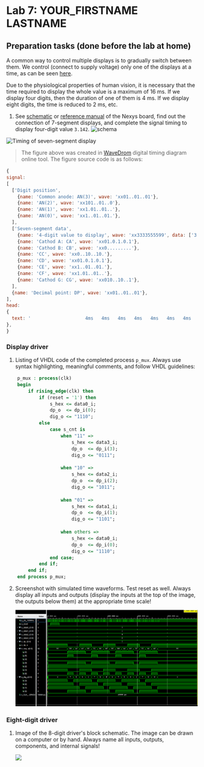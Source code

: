 # Lab 7: YOUR_FIRSTNAME LASTNAME

## Preparation tasks (done before the lab at home)

A common way to control multiple displays is to gradually switch between them. We control (connect to supply voltage) only one of the displays at a time, as can be seen [here](https://engineeringtutorial.com/seven-segment-display-working-principle/).

Due to the physiological properties of human vision, it is necessary that the time required to display the whole value is a maximum of 16&nbsp;ms. If we display four digits, then the duration of one of them is 4&nbsp;ms. If we display eight digits, the time is reduced to 2&nbsp;ms, etc.

1. See [schematic](https://github.com/tomas-fryza/Digital-electronics-1/blob/master/Docs/nexys-a7-sch.pdf) or [reference manual](https://reference.digilentinc.com/reference/programmable-logic/nexys-a7/reference-manual) of the Nexys board, find out the connection of 7-segment displays, and complete the signal timing to display four-digit value `3.142`.
![schema](images/schema2.png)

![Timing of seven-segment display](images/wavedrom.png)

> The figure above was created in [WaveDrom](https://wavedrom.com/) digital timing diagram online tool. The figure source code is as follows:
>
```javascript
{
signal:
[
  ['Digit position',
    {name: 'Common anode: AN(3)', wave: 'xx01..01..01'},
    {name: 'AN(2)', wave: 'xx101..01..0'},
    {name: 'AN(1)', wave: 'xx1.01..01..'},
    {name: 'AN(0)', wave: 'xx1..01..01.'},
  ],
  ['Seven-segment data',
    {name: '4-digit value to display', wave: 'xx3333555599', data: ['3','1','4','2','3','1','4','2','3','1']},
    {name: 'Cathod A: CA', wave: 'xx01.0.1.0.1'},
    {name: 'Cathod B: CB', wave: 'xx0.........'},
    {name: 'CC', wave: 'xx0..10..10.'},
    {name: 'CD', wave: 'xx01.0.1.0.1'},
    {name: 'CE', wave: 'xx1..01..01.'},
    {name: 'CF', wave: 'xx1.01..01..'},
    {name: 'Cathod G: CG', wave: 'xx010..10..1'},
  ],
  {name: 'Decimal point: DP', wave: 'xx01..01..01'},
],
head:
{
  text: '                    4ms   4ms   4ms   4ms   4ms   4ms   4ms   4ms   4ms   4ms',
},
}
```

### Display driver

1. Listing of VHDL code of the completed process `p_mux`. Always use syntax highlighting, meaningful comments, and follow VHDL guidelines:

```vhdl
    p_mux : process(clk)
    begin
        if rising_edge(clk) then
            if (reset = '1') then
                s_hex <= data0_i;
                dp_o  <= dp_i(0);
                dig_o <= "1110";
            else
                case s_cnt is
                    when "11" =>
                        s_hex <= data3_i;
                        dp_o  <= dp_i(3);
                        dig_o <= "0111";

                    when "10" =>
                        s_hex <= data2_i;
                        dp_o  <= dp_i(2);
                        dig_o <= "1011";

                    when "01" =>
                        s_hex <= data1_i;
                        dp_o  <= dp_i(1);
                        dig_o <= "1101";

                    when others =>
                        s_hex <= data0_i;
                        dp_o  <= dp_i(0);
                        dig_o <= "1110";
                end case;
            end if;
        end if;
    end process p_mux;
```

2. Screenshot with simulated time waveforms. Test reset as well. Always display all inputs and outputs (display the inputs at the top of the image, the outputs below them) at the appropriate time scale!

   ![](images/sim1.png)

### Eight-digit driver

1. Image of the 8-digit driver's block schematic. The image can be drawn on a computer or by hand. Always name all inputs, outputs, components, and internal signals!

   ![](images/driver.png)
